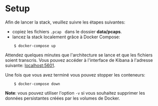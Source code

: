 # Setup
Afin de lancer la stack, veuillez suivre les étapes suivantes:
- copiez les fichiers ```.pcap ``` dans le dossier **data/pcaps**.
- lancez la stack localement grâce à Docker Compose:
```
    $ docker-compose up
```
Attendez quelques minutes que l'architecture se lance et que les fichiers soient transcris.  Vous pouvez accéder à l'interface de Kibana à l'adresse suivante: [localhost:5601](localhost:5601).

Une fois que vous avez terminé vous pouvez stopper les conteneurs:
```
    $ docker-compose down
```
**Note**: vous pouvez utiliser l'option ```-v``` si vous souhaitez supprimer les données persistantes créées par les volumes de Docker.